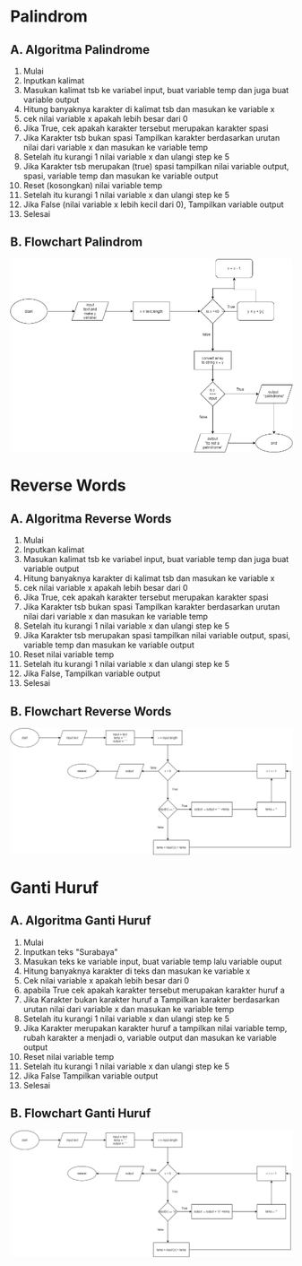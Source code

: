 # **Palindrom**

## A. Algoritma Palindrome

1. Mulai
2. Inputkan kalimat
3. Masukan kalimat tsb ke variabel input, buat variable temp dan juga buat variable output
4. Hitung banyaknya karakter di kalimat tsb dan masukan ke variable x
5. cek nilai variable x apakah lebih besar dari 0
6. Jika True, cek apakah karakter tersebut merupakan karakter spasi
7. Jika Karakter tsb bukan spasi Tampilkan karakter berdasarkan urutan nilai dari variable x dan masukan ke variable temp
8. Setelah itu kurangi 1 nilai variable x dan ulangi step ke 5
9. Jika Karakter tsb merupakan (true) spasi tampilkan nilai variable output, spasi, variable temp dan masukan ke variable output
10. Reset (kosongkan) nilai variable temp
11. Setelah itu kurangi 1 nilai variable x dan ulangi step ke 5
12. Jika False (nilai variable x lebih kecil dari 0), Tampilkan variable output
13. Selesai

## B. Flowchart Palindrom

![image.png](palindrome.png)

# **Reverse Words**

## A. Algoritma Reverse Words

1. Mulai
2. Inputkan kalimat
3. Masukan kalimat tsb ke variabel input, buat variable temp dan juga buat variable output
4. Hitung banyaknya karakter di kalimat tsb dan masukan ke variable x
5. cek nilai variable x apakah lebih besar dari 0
6. Jika True, cek apakah karakter tersebut merupakan karakter spasi
7. Jika Karakter tsb bukan spasi Tampilkan karakter berdasarkan urutan nilai dari variable x dan masukan ke variable temp
8. Setelah itu kurangi 1 nilai variable x dan ulangi step ke 5
9. Jika Karakter tsb merupakan spasi tampilkan nilai variable output, spasi, variable temp dan masukan ke variable output
10. Reset  nilai variable temp
11. Setelah itu kurangi 1 nilai variable x dan ulangi step ke 5
12. Jika False, Tampilkan variable output
13. Selesai 

## B. Flowchart Reverse Words

![image.png](reverse-word.png)

# **Ganti Huruf**

## A. Algoritma Ganti Huruf

1. Mulai
2. Inputkan teks "Surabaya"
3. Masukan teks ke variable input, buat variable temp lalu variable ouput
4. Hitung banyaknya karakter di teks dan masukan ke variable x
5. Cek nilai variable x apakah lebih besar dari 0
6. apabila True cek apakah karakter tersebut merupakan karakter huruf a
7. Jika Karakter bukan karakter huruf a Tampilkan karakter berdasarkan urutan nilai dari variable x dan masukan ke variable temp
8. Setelah itu kurangi 1 nilai variable x dan ulangi step ke 5
9. Jika Karakter merupakan karakter huruf a tampilkan nilai variable temp, rubah karakter a menjadi o, variable output dan masukan ke variable output
10. Reset nilai variable temp
11. Setelah itu kurangi 1 nilai variable x dan ulangi step ke 5
12. Jika False Tampilkan variable output
13. Selesai

## B. Flowchart Ganti Huruf

![image.png](task3.png)
